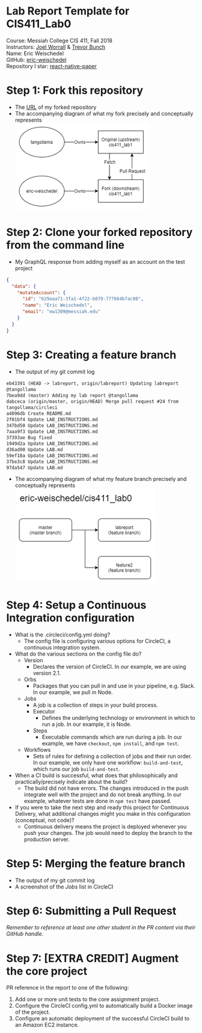 # Lab Report Template for CIS411_Lab0
Course: Messiah College CIS 411, Fall 2018<br/>
Instructors: [Joel Worrall](https://github.com/tangollama) & [Trevor Bunch](https://github.com/trevordbunch)<br/>
Name: Eric Weischedel<br/>
GitHub: [eric-weischedel](https://github.com/eric-weischedel)<br/>
Repository I star: [react-native-paper](https://github.com/callstack/react-native-paper)

# Step 1: Fork this repository
- The [URL](https://github.com/eric-weischedel/cis411_lab0) of my forked repository
- The accompanying diagram of what my fork precisely and conceptually represents<br/>
![Fork](images/fork.jpg)

# Step 2: Clone your forked repository from the command line
- My GraphQL response from adding myself as an account on the test project
```json
{
  "data": {
    "mutateAccount": {
      "id": "629aaa71-3fa1-4f22-b079-777664b7ac80",
      "name": "Eric Weischedel",
      "email": "ew1309@messiah.edu"
    }
  }
}
```

# Step 3: Creating a feature branch
- The output of my git commit log
```
eb43391 (HEAD -> labreport, origin/labreport) Updating labreport @tangollama
7bea9dd (master) Adding my lab report @tangollama
dabceca (origin/master, origin/HEAD) Merge pull request #24 from tangollama/circleci
a4096db Create README.md
2f01bf4 Update LAB_INSTRUCTIONS.md
347bd50 Update LAB_INSTRUCTIONS.md
7aaa9f3 Update LAB_INSTRUCTIONS.md
37393ae Bug fixed
1949d2a Update LAB_INSTRUCTIONS.md
d36ad90 Update LAB.md
59ef18a Update LAB_INSTRUCTIONS.md
37be3c8 Update LAB_INSTRUCTIONS.md
97da547 Update LAB.md
```
- The accompanying diagram of what my feature branch precisely and conceptually represents<br/>
![Feature Branch](images/featurebranch.jpg)

# Step 4: Setup a Continuous Integration configuration
- What is the .circleci/config.yml doing?
  - The config file is configuring various options for CircleCI, a continuous integration system.
- What do the various sections on the config file do?
  - Version
    - Declares the version of CircleCI. In our example, we are using version 2.1.
  - Orbs
    - Packages that you can pull in and use in your pipeline, e.g. Slack. In our example, we pull in Node.
  - Jobs
    - A job is a collection of steps in your build process.
    - Executor
      - Defines the underlying technology or environment in which to run a job. In our example, it is Node.
    - Steps
      - Executable commands which are run during a job. In our example, we have `checkout`, `npm install`, and `npm test`.
  - Workflows
    - Sets of rules for defining a collection of jobs and their run order. In our example, we only have one workflow: `build-and-test`, which runs our job `build-and-test`.
- When a CI build is successful, what does that philosophically and practically/precisely indicate about the build?
  - The build did not have errors. The changes introduced in the push integrate well with the project and do not break anything. In our example, whatever tests are done in `npm test` have passed.
- If you were to take the next step and ready this project for Continuous Delivery, what additional changes might you make in this configuration (conceptual, not code)?
  - Continuous delivery means the project is deployed whenever you push your changes. The job would need to deploy the branch to the production server.

# Step 5: Merging the feature branch
* The output of my git commit log
* A screenshot of the _Jobs_ list in CircleCI

# Step 6: Submitting a Pull Request
_Remember to reference at least one other student in the PR content via their GitHub handle._

# Step 7: [EXTRA CREDIT] Augment the core project
PR reference in the report to one of the following:
1. Add one or more unit tests to the core assignment project. 
2. Configure the CircleCI config.yml to automatically build a Docker image of the project.
3. Configure an automatic deployment of the successful CircleCI build to an Amazon EC2 instance.
